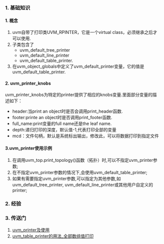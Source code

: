 ### 1. 基础知识
#### 1. 概念
1. uvm自带了打印类UVM_RPINTER，它是一个virtual class，必须继承之后才可以使用.
2. 子类包含了
   - uvm_default_tree_printer
   - uvm_default_line_printer
   - uvm_default_table_printer.
3. 在uvm_object_globals中定义了uvm_default_printer变量，它的值是uvm_default_table_printer.


#### 2. uvm_printer_knobs
uvm_printer_knobs为特定的printer提供了相应的knobs变量.里面部分变量的描述如下：
- header:当print an object时是否会调用print_header函数.
- footer:printe an object时是否调用print_footer函数.
- full_name:print变量的full name还是the leaf name.
- depth:递归打印的深度，默认值-1,代表打印全部的变量
- mcd：文件句柄，默认是系统标出输出，修改此，可以将数据打印到指定文件

#### 3.uvm_printer使用示例
1. 在调用uvm_top.print_topology()函数（拓扑）时,可以不指定uvm_printer参数;
2. 在不指定uvm_printer参数的情况下,会使用uvm_default_table_printer;
3. 如果有需要指定uvm_printer参数,可以指定为其他参数,如uvm_default_tree_printer, uvm_default_line_printer或其他用户自定义的printer;


### 2. 经验
### 3. 传送门
1. [uvm_printer及使用](https://www.cnblogs.com/csjt/p/16206598.html)
2. [uvm_table_printer的用法_全部数组值打印](https://www.cnblogs.com/Alfred-HOO/articles/17524269.html)

